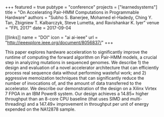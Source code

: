 +++
featured = true
pubtype = "conference"
projects = ["learnedsystems"]
title = "On Accelerating Pair-HMM Computations in Programmable Hardware"
authors = "Subho S. Banerjee, Mohamed el-Hadedy, Ching Y. Tan, Zbigniew T. Kalbarczyk, Steve Lumetta, and Ravishankar K. Iyer"
venue = "FPL 2017"
date = 2017-09-04

[[links]]
  name = "DOI"
  icon = "ai ai-ieee"
  url = "http://ieeexplore.ieee.org/document/8056837/"
+++

This paper explores hardware acceleration to significantly improve the runtime of computing the
forward algorithm on Pair-HMM models, a crucial step in analyzing mutations in sequenced genomes. We
describe 1) the design and evaluation of a novel accelerator architecture that can efficiently
process real sequence data without performing wasteful work; and 2) aggressive memoization
techniques that can significantly reduce the number of invocations of, and the amount of data
transferred to the accelerator. We describe our demonstration of the design on a Xilinx Virtex 7
FPGA in an IBM Power8 system. Our design achieves a 14.85× higher throughput than an 8-core CPU
baseline (that uses SIMD and multi-threading) and a 147.49× improvement in throughput per unit of
energy expended on the NA12878 sample.
